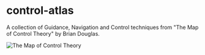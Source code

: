# control-atlas
A collection of Guidance, Navigation and Control techniques from "The Map of Control Theory" by Brian Douglas.


![The Map of Control Theory](https://static1.squarespace.com/static/5b2d76525cfd790c4a218093/t/607b4366300cc60f863a756d/1618690924185/Control_Map_ver5.png)